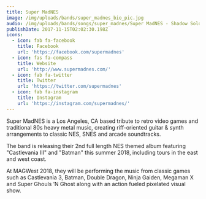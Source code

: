 ```yaml
---
title: Super MadNES
image: /img/uploads/bands/super_madnes_bio_pic.jpg
audio: /img/uploads/bands/songs/super_madnes/Super MadNES - Shadow Soldier -Ninja Gaiden - Arcade-.mp3
publishDate: 2017-11-15T02:02:30.198Z
icons:
  - icon: fab fa-facebook
    title: Facebook
    url: 'https://facebook.com/supermadnes'
  - icon: fas fa-compass
    title: Website
    url: 'http://www.supermadnes.com/'
  - icon: fab fa-twitter
    title: Twitter
    url: 'https://twitter.com/supermadnes'
  - icon: fab fa-instagram
    title: Instagram
    url: 'https://instagram.com/supermadnes/'
---
```

Super MadNES is a Los Angeles, CA based tribute to retro video games and traditional 80s heavy metal music, creating riff-oriented guitar & synth arrangements to classic NES, SNES and arcade soundtracks.

The band is releasing their 2nd full length NES themed album featuring "Castlevania III" and "Batman" this summer 2018, including tours in the east and west coast.

At MAGWest 2018, they will be performing the music from classic games such as Castlevania 3, Batman, Double Dragon, Ninja Gaiden, Megaman X and Super Ghouls ’N Ghost along with an action fueled pixelated visual show.
